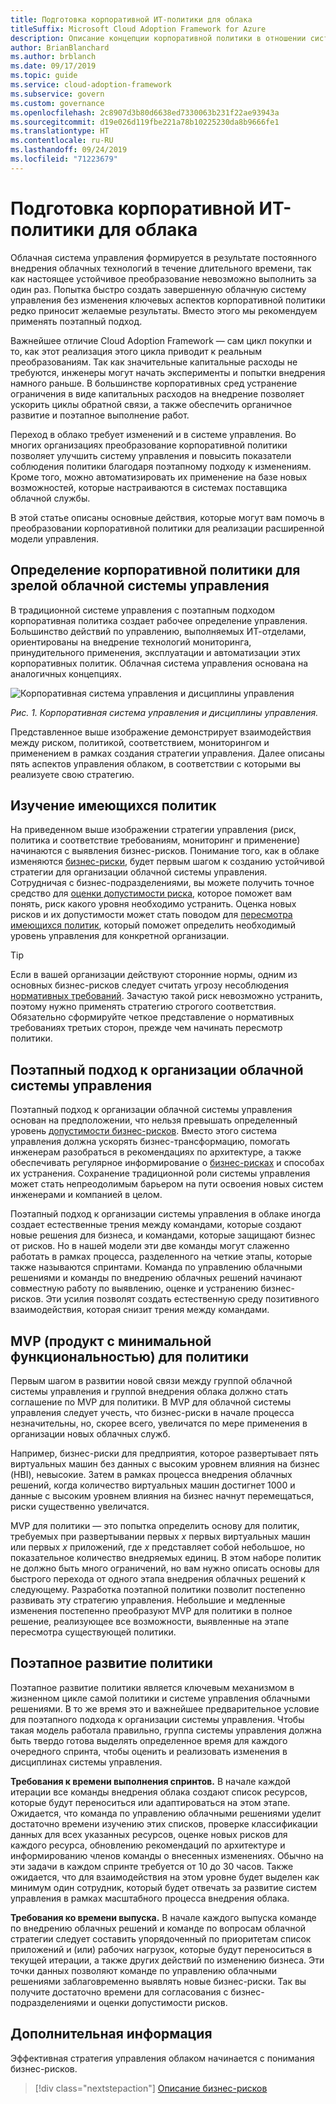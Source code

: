 ```yaml
---
title: Подготовка корпоративной ИТ-политики для облака
titleSuffix: Microsoft Cloud Adoption Framework for Azure
description: Описание концепции корпоративной политики в отношении системы управления облачными решениями.
author: BrianBlanchard
ms.author: brblanch
ms.date: 09/17/2019
ms.topic: guide
ms.service: cloud-adoption-framework
ms.subservice: govern
ms.custom: governance
ms.openlocfilehash: 2c8907d3b80d6638ed7330063b231f22ae93943a
ms.sourcegitcommit: d19e026d119fbe221a78b10225230da8b9666fe1
ms.translationtype: HT
ms.contentlocale: ru-RU
ms.lasthandoff: 09/24/2019
ms.locfileid: "71223679"
---
```

<!-- markdownlint-disable MD026 -->

# <a name="prepare-corporate-it-policy-for-the-cloud"></a>Подготовка корпоративной ИТ-политики для облака

Облачная система управления формируется в результате постоянного внедрения облачных технологий в течение длительного времени, так как настоящее устойчивое преобразование невозможно выполнить за один раз. Попытка быстро создать завершенную облачную систему управления без изменения ключевых аспектов корпоративной политики редко приносит желаемые результаты. Вместо этого мы рекомендуем применять поэтапный подход.

Важнейшее отличие Cloud Adoption Framework — сам цикл покупки и то, как этот реализация этого цикла приводит к реальным преобразованиям. Так как значительные капитальные расходы не требуются, инженеры могут начать эксперименты и попытки внедрения намного раньше. В большинстве корпоративных сред устранение ограничения в виде капитальных расходов на внедрение позволяет ускорить циклы обратной связи, а также обеспечить органичное развитие и поэтапное выполнение работ.

Переход в облако требует изменений и в системе управления. Во многих организациях преобразование корпоративной политики позволяет улучшить систему управления и повысить показатели соблюдения политики благодаря поэтапному подходу к изменениям. Кроме того, можно автоматизировать их применение на базе новых возможностей, которые настраиваются в системах поставщика облачной службы.

В этой статье описаны основные действия, которые могут вам помочь в преобразовании корпоративной политики для реализации расширенной модели управления.

## <a name="define-corporate-policy-to-mature-cloud-governance"></a>Определение корпоративной политики для зрелой облачной системы управления

В традиционной системе управления с поэтапным подходом корпоративная политика создает рабочее определение управления. Большинство действий по управлению, выполняемых ИТ-отделами, ориентированы на внедрение технологий мониторинга, принудительного применения, эксплуатации и автоматизации этих корпоративных политик. Облачная система управления основана на аналогичных концепциях.

![Корпоративная система управления и дисциплины управления](../../_images/operational-transformation-govern-highres.png)

*Рис. 1. Корпоративная система управления и дисциплины управления.*

Представленное выше изображение демонстрирует взаимодействия между риском, политикой, соответствием, мониторингом и применением в рамках создания стратегии управления. Далее описаны пять аспектов управления облаком, в соответствии с которыми вы реализуете свою стратегию.

## <a name="review-existing-policies"></a>Изучение имеющихся политик

На приведенном выше изображении стратегии управления (риск, политика и соответствие требованиям, мониторинг и применение) начинаются с выявления бизнес-рисков. Понимание того, как в облаке изменяются [бизнес-риски](./business-risk.md), будет первым шагом к созданию устойчивой стратегии для организации облачной системы управления. Сотрудничая с бизнес-подразделениями, вы можете получить точное средство для [оценки допустимости риска](./risk-tolerance.md), которое поможет вам понять, риск какого уровня необходимо устранить. Оценка новых рисков и их допустимости может стать поводом для [пересмотра имеющихся политик](./cloud-policy-review.md), который поможет определить необходимый уровень управления для конкретной организации.

> [!TIP]
> Если в вашей организации действуют сторонние нормы, одним из основных бизнес-рисков следует считать угрозу несоблюдения [нормативных требований](./regulatory-compliance.md). Зачастую такой риск невозможно устранить, поэтому нужно применять стратегию строгого соответствия. Обязательно сформируйте четкое представление о нормативных требованиях третьих сторон, прежде чем начинать пересмотр политики.

## <a name="an-incremental-approach-to-cloud-governance"></a>Поэтапный подход к организации облачной системы управления

Поэтапный подход к организации облачной системы управления основан на предположении, что нельзя превышать определенный уровень [допустимости бизнес-рисков](./risk-tolerance.md). Вместо этого система управления должна ускорять бизнес-трансформацию, помогать инженерам разобраться в рекомендациях по архитектуре, а также обеспечивать регулярное информирование о [бизнес-рисках](./business-risk.md) и способах их устранения. Сохранение традиционной роли системы управления может стать непреодолимым барьером на пути освоения новых систем инженерами и компанией в целом.

Поэтапный подход к организации системы управления в облаке иногда создает естественные трения между командами, которые создают новые решения для бизнеса, и командами, которые защищают бизнес от рисков. Но в нашей модели эти две команды могут слаженно работать в рамках процесса, разделенного на четкие этапы, которые также называются спринтами. Команда по управлению облачными решениями и команды по внедрению облачных решений начинают совместную работу по выявлению, оценке и устранению бизнес-рисков. Эти усилия позволят создать естественную среду позитивного взаимодействия, которая снизит трения между командами.

## <a name="minimum-viable-product-mvp-for-policy"></a>MVP (продукт с минимальной функциональностью) для политики

Первым шагом в развитии новой связи между группой облачной системы управления и группой внедрения облака должно стать соглашение по MVP для политики. В MVP для облачной системы управления следует учесть, что бизнес-риски в начале процесса незначительны, но, скорее всего, увеличатся по мере применения в организации новых облачных служб.

Например, бизнес-риски для предприятия, которое развертывает пять виртуальных машин без данных с высоким уровнем влияния на бизнес (HBI), невысокие. Затем в рамках процесса внедрения облачных решений, когда количество виртуальных машин достигнет 1000 и данные с высоким уровнем влияния на бизнес начнут перемещаться, риски существенно увеличатся.

MVP для политики — это попытка определить основу для политик, требуемых при развертывании первых _х_ первых виртуальных машин или первых _х_ приложений, где _х_ представляет собой небольшое, но показательное количество внедряемых единиц. В этом наборе политик не должно быть много ограничений, но вам нужно описать основы для быстрого перехода от одного этапа внедрения облачных решений к следующему. Разработка поэтапной политики позволит постепенно развивать эту стратегию управления. Небольшие и медленные изменения постепенно преобразуют MVP для политики в полное решение, реализующее все возможности, выявленные на этапе пересмотра существующей политики.

## <a name="incremental-policy-growth"></a>Поэтапное развитие политики

Поэтапное развитие политики является ключевым механизмом в жизненном цикле самой политики и системе управления облачными решениями. В то же время это и важнейшее предварительное условие для поэтапного подхода к организации системы управления. Чтобы такая модель работала правильно, группа системы управления должна быть твердо готова выделять определенное время для каждого очередного спринта, чтобы оценить и реализовать изменения в дисциплинах системы управления.

**Требования к времени выполнения спринтов.** В начале каждой итерации все команды внедрения облака создают список ресурсов, которые будут переноситься или адаптироваться на этом этапе. Ожидается, что команда по управлению облачными решениями уделит достаточно времени изучению этих списков, проверке классификации данных для всех указанных ресурсов, оценке новых рисков для каждого ресурса, обновлению рекомендаций по архитектуре и информированию членов команды о внесенных изменениях. Обычно на эти задачи в каждом спринте требуется от 10 до 30 часов. Также ожидается, что для взаимодействия на этом уровне будет выделен как минимум один сотрудник, который будет отвечать за развитие систем управления в рамках масштабного процесса внедрения облака.

**Требования ко времени выпуска.** В начале каждого выпуска команде по внедрению облачных решений и команде по вопросам облачной стратегии следует составить упорядоченный по приоритетам список приложений и (или) рабочих нагрузок, которые будут переноситься в текущей итерации, а также других действий по изменению бизнеса. Эти точки данных позволяют команде по управлению облачными решениями заблаговременно выявлять новые бизнес-риски. Так вы получите достаточно времени для согласования с бизнес-подразделениями и оценки допустимости рисков.

## <a name="next-steps"></a>Дополнительная информация

Эффективная стратегия управления облаком начинается с понимания бизнес-рисков.

> [!div class="nextstepaction"]
> [Описание бизнес-рисков](./business-risk.md)
